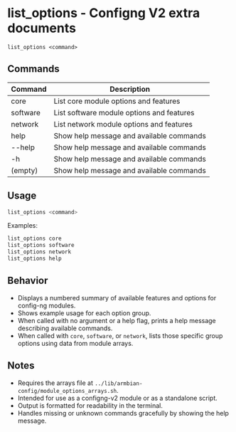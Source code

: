 # list_options - Configng V2 extra documents

```
list_options <command>
```

## Commands

| Command    | Description                                |
|------------|--------------------------------------------|
| core       | List core module options and features       |
| software   | List software module options and features   |
| network    | List network module options and features    |
| help       | Show help message and available commands    |
| --help     | Show help message and available commands    |
| -h         | Show help message and available commands    |
| (empty)    | Show help message and available commands    |

## Usage

```bash
list_options <command>
```
Examples:
```bash
list_options core
list_options software
list_options network
list_options help
```

## Behavior

- Displays a numbered summary of available features and options for config-ng modules.
- Shows example usage for each option group.
- When called with no argument or a help flag, prints a help message describing available commands.
- When called with `core`, `software`, or `network`, lists those specific group options using data from module arrays.

## Notes

- Requires the arrays file at `../lib/armbian-config/module_options_arrays.sh`.
- Intended for use as a configng-v2 module or as a standalone script.
- Output is formatted for readability in the terminal.
- Handles missing or unknown commands gracefully by showing the help message.
